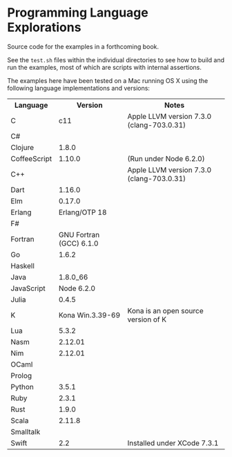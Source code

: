 # Programming Language Explorations

Source code for the examples in a forthcoming book.

See the `test.sh` files within the individual directories to see how to build and run the examples, most of which are scripts with internal assertions.

The examples here have been tested on a Mac running OS X using the following language implementations and versions:

<table>
<tr><th>Language<th>Version<th>Notes
<tr><td>C<td>c11<td>Apple LLVM version 7.3.0 (clang-703.0.31)
<tr><td>C#<td><td>
<tr><td>Clojure<td>1.8.0<td>
<tr><td>CoffeeScript<td>1.10.0<td>(Run under Node 6.2.0)
<tr><td>C++<td><td>Apple LLVM version 7.3.0 (clang-703.0.31)
<tr><td>Dart<td>1.16.0<td>
<tr><td>Elm<td>0.17.0<td>
<tr><td>Erlang<td>Erlang/OTP 18<td>
<tr><td>F#<td><td>
<tr><td>Fortran<td>GNU Fortran (GCC) 6.1.0<td>
<tr><td>Go<td>1.6.2<td>
<tr><td>Haskell<td><td>
<tr><td>Java<td>1.8.0_66<td>
<tr><td>JavaScript<td>Node 6.2.0<td>
<tr><td>Julia<td>0.4.5<td>
<tr><td>K<td>Kona Win.3.39-69<td>Kona is an open source version of K
<tr><td>Lua<td>5.3.2<td>
<tr><td>Nasm<td>2.12.01<td>
<tr><td>Nim<td>2.12.01<td>
<tr><td>OCaml<td><td>
<tr><td>Prolog<td><td>
<tr><td>Python<td>3.5.1<td>
<tr><td>Ruby<td>2.3.1<td>
<tr><td>Rust<td>1.9.0<td>
<tr><td>Scala<td>2.11.8<td>
<tr><td>Smalltalk<td><td>
<tr><td>Swift<td>2.2<td>Installed under XCode 7.3.1
</table>

